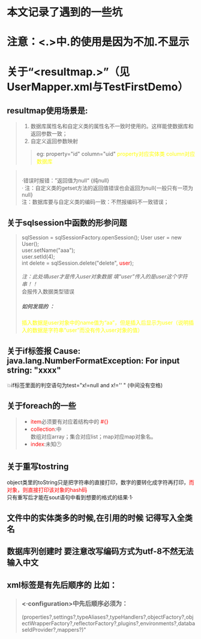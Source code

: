 # 本文记录了遇到的一些坑
# 注意：<.>中.的使用是因为不加.不显示
# 关于“<resultmap.>”（见UserMapper.xml与TestFirstDemo）
##  resultmap使用场景是:<br>

> 1. 数据库属性名和自定义类的属性名不一致时使用的。这样能使数据库和返回参数一致；
> 2. 自定义返回参数映射<br>
>
> >eg: property="id" column="uid" <font color=yellow> property对应实体类 column对应数据库</font>

>
> <br>·错误时报错：”返回值为null“  {纯null}
> <br>· 注：自定义类的getset方法的返回值错误也会返回为null{一般只有一项为null}
>  <br> 注：数据库要与自定义类的编码一致：不然报编码不一致错误；
> <br>

## 关于sqlsession中函数的形参问题
> sqlSession = sqlSessionFactory.openSession();
> User user = new User();<br>
> user.setName("aaa");<br>
> user.setId(4);<br>
> int delete = sqlSession.delete("delete", <font color=red>user</font>);<br>
> <br>*注：此处填user才是传入user对象数据 填“user”传入的是user这个字符串！！*
> <br>会报传入数据类型错误
>
> ##### 如何发现的 ：
>
> <font color=yellow>插入数据是user对象中的name值为“aa”，但是插入后显示为user（说明插入的数据是字符串“user”而没有传入user对象的值）</font>


## 关于if标签报 Cause: java.lang.NumberFormatException: For input string: "xxxx"
💥if标签里面的判空语句为test="x!=null and x!='' " (中间没有空格)
## 关于foreach的一些

> - <font color=red>item</font>必须要有对应着结构中的  <font color=red>#{}</font>
> - <font color=red>collection</font>:中<br>
>   数组对应array；集合对应list；map对应map对象名。
> - <font color=red>index</font>:未知🕐

## 关于重写tostring
object类里的toString只是把字符串的直接打印，数字的要转化成字符再打印，<font color=red>而对象，则直接打印该对象的hash码</font><br>
只有重写后才能在sout语句中看到想要的格式的结果·1·

## 文件中的实体类多的时候,在引用的时候 记得写入全类名
## 数据库列创建时 要注意改写编码方式为utf-8不然无法输入中文
## xml标签是有先后顺序的  比如：

> ### <·configuration>中先后顺序必须为：
>
> (properties?,settings?,typeAliases?,typeHandlers?,objectFactory?,objectWrapperFactory?,reflectorFactory?,plugins?,environments?,databaseIdProvider?,mappers?)"

